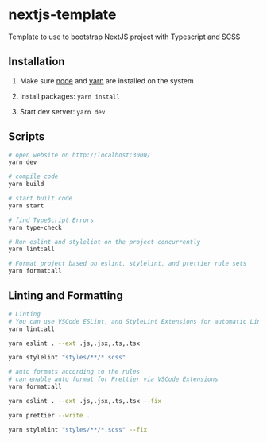 # nextjs-template

Template to use to bootstrap NextJS project with Typescript and SCSS

## Installation

1. Make sure [node](https://nodejs.org/en/) and [yarn](https://classic.yarnpkg.com/en/) are installed on the system

2. Install packages: `yarn install`

3. Start dev server: `yarn dev`

## Scripts

```bash
# open website on http://localhost:3000/
yarn dev

# compile code
yarn build

# start built code
yarn start

# find TypeScript Errors
yarn type-check

# Run eslint and stylelint on the project concurrently
yarn lint:all

# Format project based on eslint, stylelint, and prettier rule sets
yarn format:all
```

## Linting and Formatting

```bash
# Linting
# You can use VSCode ESLint, and StyleLint Extensions for automatic Linting
yarn lint:all

yarn eslint . --ext .js,.jsx,.ts,.tsx

yarn stylelint "styles/**/*.scss"

# auto formats according to the rules
# can enable auto format for Prettier via VSCode Extensions
yarn format:all

yarn eslint . --ext .js,.jsx,.ts,.tsx --fix

yarn prettier --write .

yarn stylelint "styles/**/*.scss" --fix
```
